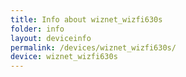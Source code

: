 ```yaml
---
title: Info about wiznet_wizfi630s
folder: info
layout: deviceinfo
permalink: /devices/wiznet_wizfi630s/
device: wiznet_wizfi630s
---
```

